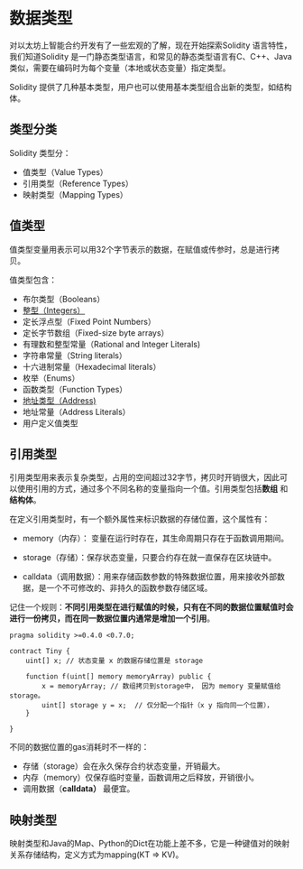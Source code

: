 # 数据类型

对以太坊上智能合约开发有了一些宏观的了解，现在开始探索Solidity 语言特性，我们知道Solidity 是一门静态类型语言，和常见的静态类型语言有C、C++、Java类似，需要在编码时为每个变量（本地或状态变量）指定类型。

Solidity 提供了几种基本类型，用户也可以使用基本类型组合出新的类型，如结构体。

## 类型分类

Solidity 类型分：

* 值类型（Value Types） 
* 引用类型（Reference Types）
* 映射类型（Mapping Types）


## 值类型

值类型变量用表示可以用32个字节表示的数据，在赋值或传参时，总是进行拷贝。

值类型包含：
 * 布尔类型（Booleans）
 * [整型（Integers）](./4_int.md)
 * 定长浮点型（Fixed Point Numbers）
 * 定长字节数组（Fixed-size byte arrays）
 * 有理数和整型常量（Rational and Integer Literals) 
 * 字符串常量（String literals）
 * 十六进制常量（Hexadecimal literals）
 * 枚举（Enums）
 * 函数类型（Function Types）
 * [地址类型（Address)](./5_address.md) 
 * 地址常量（Address Literals）
 * 用户定义值类型

## 引用类型

引用类型用来表示复杂类型，占用的空间超过32字节，拷贝时开销很大，因此可以使用引用的方式，通过多个不同名称的变量指向一个值。引用类型包括**数组** 和**结构体**。

在定义引用类型时，有一个额外属性来标识数据的存储位置，这个属性有：

* memory（内存）： 变量在运行时存在，其生命周期只存在于函数调用期间。

* storage（存储）：保存状态变量，只要合约存在就一直保存在区块链中。

* calldata（调用数据）：用来存储函数参数的特殊数据位置，用来接收外部数据，是一个不可修改的、非持久的函数参数存储区域。



记住一个规则：**不同引用类型在进行赋值的时候，只有在不同的数据位置赋值时会进行一份拷贝，而在同一数据位置内通常是增加一个引用**。

```solidity
pragma solidity >=0.4.0 <0.7.0;

contract Tiny {
    uint[] x; // 状态变量 x 的数据存储位置是 storage

    function f(uint[] memory memoryArray) public {
        x = memoryArray; // 数组拷贝到storage中， 因为 memory 变量赋值给 storage。
        uint[] storage y = x;  // 仅分配一个指针（x y 指向同一个位置），
    }

}
```



不同的数据位置的gas消耗时不一样的：

- 存储（storage）会在永久保存合约状态变量，开销最大。
- 内存（memory）仅保存临时变量，函数调用之后释放，开销很小。
- 调用数据（**calldata）** 最便宜。



## 映射类型

映射类型和Java的Map、Python的Dict在功能上差不多，它是一种键值对的映射关系存储结构，定义方式为mapping(KT => KV)。



